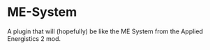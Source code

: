 # ME-System
A plugin that will (hopefully) be like the ME System from the Applied Energistics 2 mod.
